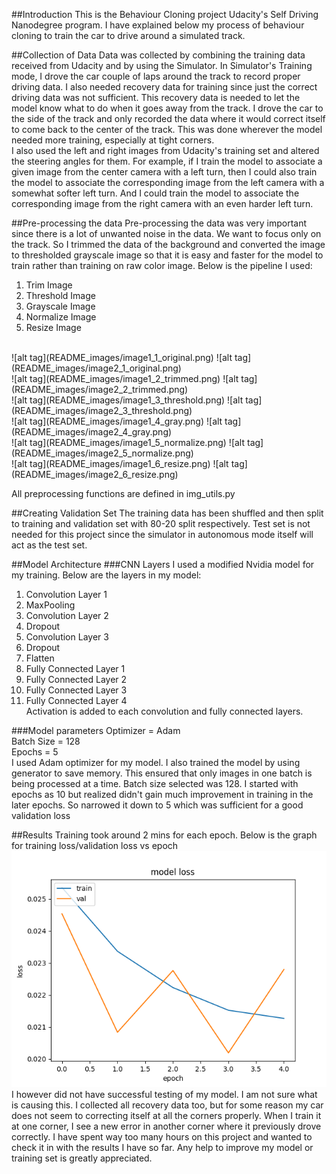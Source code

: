 
##Introduction
This is the Behaviour Cloning project Udacity's Self Driving Nanodegree program. 
I have explained below my process of behaviour cloning to train the car to drive around a simulated track.

##Collection of Data
Data was collected by combining the training data received from Udacity and by using the Simulator. 
In Simulator's Training mode, I drove the car couple of laps around the track to record proper driving data. 
I also needed recovery data for training since just the correct driving data was not sufficient. This recovery data
is needed to let the model know what to do when it goes away from the track. I drove the car to the side of the track
and only recorded the data where it would correct itself to come back to the center of the track. This was done 
wherever the model needed more training, especially at tight corners.<BR>
I also used the left and right images from Udacity's training set and altered the steering angles for them. 
For example, if I train the model to associate a given image from the center camera with a left turn, then I could also train the model to associate the corresponding image from the left camera with a somewhat softer left turn. And I could train the model to associate the corresponding image from the right camera with an even harder left turn.


##Pre-processing the data
Pre-processing the data was very important since there is a lot of unwanted noise in the data. We want to focus only
on the track. So I trimmed the data of the background and converted the image to thresholded grayscale image so 
that it is easy and faster for the model to train rather than training on raw color image.
Below is the pipeline I used:<BR>
1. Trim Image<BR>
2. Threshold Image<BR>
3. Grayscale Image<BR>
4. Normalize Image<BR>
5. Resize Image<BR>
<BR>
![alt tag](README_images/image1_1_original.png)
![alt tag](README_images/image2_1_original.png)<BR>
![alt tag](README_images/image1_2_trimmed.png)
![alt tag](README_images/image2_2_trimmed.png)<BR>
![alt tag](README_images/image1_3_threshold.png)
![alt tag](README_images/image2_3_threshold.png)<BR>
![alt tag](README_images/image1_4_gray.png)
![alt tag](README_images/image2_4_gray.png)<BR>
![alt tag](README_images/image1_5_normalize.png)
![alt tag](README_images/image2_5_normalize.png)<BR>
![alt tag](README_images/image1_6_resize.png)
![alt tag](README_images/image2_6_resize.png)<BR>

All preprocessing functions are defined in img_utils.py

##Creating Validation Set
The training data has been shuffled and then split to training and validation set with 80-20 split respectively. 
Test set is not needed for this project since the simulator in autonomous mode itself will act as the test set. 

##Model Architecture
###CNN Layers
I used a modified Nvidia model for my training. Below are the layers in my model:<BR>
1. Convolution Layer 1<BR>
2. MaxPooling<BR>
3. Convolution Layer 2<BR>
4. Dropout<BR>
5. Convolution Layer 3<BR>
6. Dropout<BR>
7. Flatten<BR>
8. Fully Connected Layer 1<BR>
9. Fully Connected Layer 2<BR>
10. Fully Connected Layer 3<BR>
11. Fully Connected Layer 4<BR>
Activation is added to each convolution and fully connected layers.

###Model parameters
Optimizer = Adam<BR>
Batch Size = 128<BR>
Epochs = 5<BR>
I used Adam optimizer for my model. I also trained the model by using generator to save memory.
This ensured that only images in one batch is being processed at a time.
Batch size selected was 128. I started with epochs as 10 but realized didn't gain much improvement
in training in the later epochs. So narrowed it down to 5 which was sufficient for a good validation loss

##Results
Training took around 2 mins for each epoch. Below is the graph for training loss/validation loss vs epoch <BR>
![alt tag](model_loss_plot.png)
I however did not have successful testing of my model. I am not sure what is causing this. I collected all recovery data too, but for some reason my car does not seem to correcting itself at all the corners properly. When I train it at one corner, I see a new error in another corner where it previously drove correctly. 
I have spent way too many hours on this project and wanted to check it in with the results I have so far. Any help to improve my model or training set is greatly appreciated.
